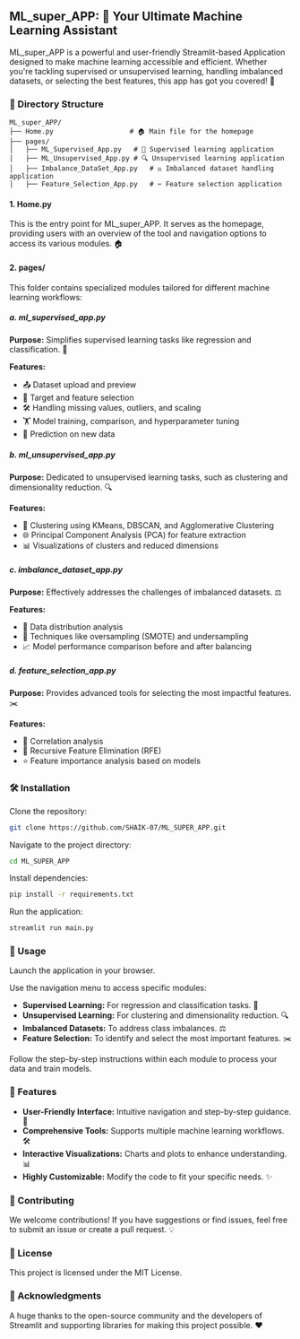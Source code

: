 ## ML_super_APP: 🚀 Your Ultimate Machine Learning Assistant

ML_super_APP is a powerful and user-friendly Streamlit-based Application designed to make machine learning accessible and efficient. Whether you're tackling supervised or unsupervised learning, handling imbalanced datasets, or selecting the best features, this app has got you covered! 🎯

### 📂 Directory Structure

```
ML_super_APP/
├── Home.py                   # 🏠 Main file for the homepage
├── pages/
│   ├── ML_Supervised_App.py   # 🤖 Supervised learning application
│   ├── ML_Unsupervised_App.py # 🔍 Unsupervised learning application
│   ├── Imbalance_DataSet_App.py   # ⚖️ Imbalanced dataset handling application
│   ├── Feature_Selection_App.py   # ✂️ Feature selection application
```

#### 1. Home.py

This is the entry point for ML_super_APP. It serves as the homepage, providing users with an overview of the tool and navigation options to access its various modules. 🏠

#### 2. pages/

This folder contains specialized modules tailored for different machine learning workflows:

##### a. ml_supervised_app.py

**Purpose:** Simplifies supervised learning tasks like regression and classification. 🧠

**Features:**

- 📤 Dataset upload and preview
- 🎯 Target and feature selection
- 🛠️ Handling missing values, outliers, and scaling
- 🏋️ Model training, comparison, and hyperparameter tuning
- 🔮 Prediction on new data

##### b. ml_unsupervised_app.py

**Purpose:** Dedicated to unsupervised learning tasks, such as clustering and dimensionality reduction. 🔍

**Features:**

- 🎨 Clustering using KMeans, DBSCAN, and Agglomerative Clustering
- 🌐 Principal Component Analysis (PCA) for feature extraction
- 📊 Visualizations of clusters and reduced dimensions

##### c. imbalance_dataset_app.py

**Purpose:** Effectively addresses the challenges of imbalanced datasets. ⚖️

**Features:**

- 🔎 Data distribution analysis
- 🔄 Techniques like oversampling (SMOTE) and undersampling
- 📈 Model performance comparison before and after balancing

##### d. feature_selection_app.py

**Purpose:** Provides advanced tools for selecting the most impactful features. ✂️

**Features:**

- 🔗 Correlation analysis
- 🔄 Recursive Feature Elimination (RFE)
- ⭐ Feature importance analysis based on models

### 🛠️ Installation

Clone the repository:

```sh
git clone https://github.com/SHAIK-07/ML_SUPER_APP.git
```

Navigate to the project directory:

```sh
cd ML_SUPER_APP
```

Install dependencies:

```sh
pip install -r requirements.txt
```

Run the application:

```sh
streamlit run main.py
```

### 🚀 Usage

Launch the application in your browser.

Use the navigation menu to access specific modules:

- **Supervised Learning:** For regression and classification tasks. 🤖
- **Unsupervised Learning:** For clustering and dimensionality reduction. 🔍
- **Imbalanced Datasets:** To address class imbalances. ⚖️
- **Feature Selection:** To identify and select the most important features. ✂️

Follow the step-by-step instructions within each module to process your data and train models.

### 🌟 Features

- **User-Friendly Interface:** Intuitive navigation and step-by-step guidance. 🧭
- **Comprehensive Tools:** Supports multiple machine learning workflows. 🛠️
- **Interactive Visualizations:** Charts and plots to enhance understanding. 📊
- **Highly Customizable:** Modify the code to fit your specific needs. ✨

### 🤝 Contributing

We welcome contributions! If you have suggestions or find issues, feel free to submit an issue or create a pull request. 💡

### 📜 License

This project is licensed under the MIT License.

### 🙏 Acknowledgments

A huge thanks to the open-source community and the developers of Streamlit and supporting libraries for making this project possible. ❤️
